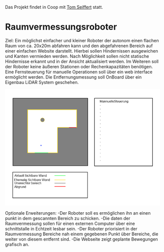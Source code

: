 Das Projekt findet in Coop mit [Tom Seiffert](https://github.com/Tomsei "Tom Seiffert") statt.

# Raumvermessungsroboter
Ziel:
Ein möglichst einfacher und kleiner Roboter der autonom einen flachen Raum von ca. 20x20m abfahren kann und den abgefahrenen Bereich auf einer einfachen Website darstellt.
Hierbei sollen Hindernissen ausgewichen und Kanten vermieden werden.
Nach Möglichkeit sollen nicht statische Hindernisse erkannt und in der Ansicht aktualisiert werden.
Im Weiteren soll der Roboter keine äußeren Stationen oder Rechenkapazitäten benötigen. Eine Fernsteuerung für manuelle Operationen soll über ein web interface ermöglicht werden.
Die Entfernungsmessung soll OnBoard über ein Eigenbau LiDAR System geschehen.
 
 ![Webseiten Bild](https://github.com/Thilos-Projects/Raumvermessungsroboter/blob/e12618839f91f436c202b1045da6ab0bbf9d65b3/Webseiten%20grob%20plan.png?raw=true)
 
Optionale Erweiterungen:
-Der Roboter soll es ermöglichen ihn an einen punkt in dem gescannten Bereich zu schicken.
-Die daten der Raumvermessung sollen für einen externen Computer über eine schnittstalle in Echtzeit lesbar sein.
-Der Roboter priorisiert in der Raumvermessung Bereiche nah einem gegebenen Punkt über Bereiche, die weiter von diesem entfernt sind.
-Die Webseite zeigt geplante Bewegungen grafisch an.
